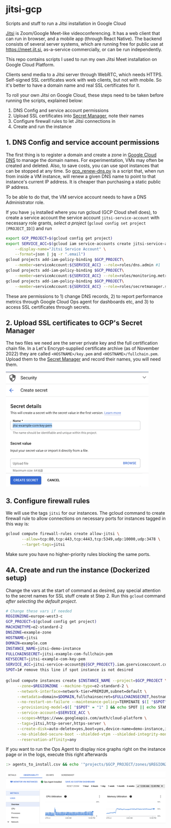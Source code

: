 # jitsi-gcp
Scripts and stuff to run a Jitsi installation in Google Cloud

[Jitsi](https://github.com/jitsi/) is Zoom/Google Meet-like videoconferencing.
It has a web client that can run in browser, and a mobile app (through React
Native). The backend consists of several server systems, which are running
free for public use at https://meet.jit.si, as-a-service commercially, or can
be run independently.

This repo contains scripts I used to run my own Jitsi Meet installation on
Google Cloud Platform.

Clients send media to a Jitsi server through WebRTC, which needs HTTPS.
Self-signed SSL certificates work with web clients, but not with mobile. So
it's better to have a domain name and real SSL certificates for it. 

To roll your own Jitsi on Google Cloud, these steps need to be taken before
running the scripts, explained below:

1. DNS Config and service account permissions
2. Upload SSL certificates into [Secret Manager](https://console.cloud.google.com/security/secret-manager), note their names
3. Configure firewall rules to let Jitsi connections in
4. Create and run the instance

## 1. DNS Config and service account permissions

The first thing is to register a domain and create a zone in [Google Cloud
DNS](https://console.cloud.google.com/net-services/dns/zones) to manage the
domain names. For experimentation, VMs may often be created and deleted.
Also, to save costs, you can use spot instances that can be stopped at any
time. So [gcp_renew-dns.py](./gcp_renew-dns.py) is a script that, when run
from inside a VM instance, will renew a given DNS name to point to that
instance's current IP address. It is cheaper than purchasing a static public
IP address. 

To be able to do that, the VM service account needs to have a DNS Administrator role. 

If you have `jq` installed where you run gcloud (GCP Cloud shell does), to
create a service account the service account `jitsi-service-account` with
necessary role grants, _select a project_ (`gcloud config set project
[PROJECT_ID]`) and run 

```bash
export GCP_PROJECT=$(gcloud config get project)
export SERVICE_ACC=$(gcloud iam service-accounts create jitsi-service-account \
    --display-name="Jitsi Service Account" \
    --format=json | jq -r ".email")
gcloud projects add-iam-policy-binding $GCP_PROJECT\
    --member=serviceAccount:${SERVICE_ACC} --role=roles/dns.admin #1
gcloud projects add-iam-policy-binding $GCP_PROJECT\
    --member=serviceAccount:${SERVICE_ACC} --role=roles/monitoring.metricWriter #2
gcloud projects add-iam-policy-binding $GCP_PROJECT\
    --member=serviceAccount:${SERVICE_ACC} --role=roles/secretmanager.secretAccessor #3
```

These are permissions to 1) change DNS records, 2) to report performance
metrics through Google Cloud Ops agent for dashboards etc, and 3) to access
SSL certificates through secrets.


## 2. Upload SSL certificates to GCP's Secret Manager

The two files we need are the server private key and the full certification
chain file. In a Let's Encrypt-supplied certificate archive (as of November
2022) they are called `<HOSTNAME>/key.pem` and `<HOSTNAME>/fullchain.pem`.
Upload them to the [Secret Manager](https://console.cloud.google.com/security/secret-manager) and 
record their names, you will need them.

![Secret Manager](./pics/secret-manager.png)


## 3. Configure firewall rules

We will use the tags `jitsi` for our instances. The gcloud command to create
firewall rule to allow connections on necessary ports for instances tagged 
in this way is:

```bash
gcloud compute firewall-rules create allow-jitsi \
       --allow=tcp:80,tcp:443,tcp:4443,tcp:5349,udp:10000,udp:3478 \
       --target-tags=jitsi
```

Make sure you have no higher-priority rules blocking the same ports.


## 4A. Create and run the instance (Dockerized setup)

Change the vars at the start of command as desired, pay special attention to
the secret names for SSL stuff create st Step 2. Run this `gcloud` command 
_after selecting the default project_.

```bash
# Change these vars if needed 
REGIONZONE=europe-west3-c
GCP_PROJECT=$(gcloud config get project)
MACHINETYPE=e2-standard-2
DNSZONE=example-zone
HOSTNAME=jitsi
DOMAIN=example.com
INSTANCE_NAME=jitsi-demo-instance
FULLCHAINSECRET=jitsi-example-com-fullchain-pem
KEYSECRET=jitsi-example-com-key-pem
SERVICE_ACC=jitsi-service-account@${GCP_PROJECT}.iam.gserviceaccount.com
SPOT=1# remove this line if spot instance is not desired

gcloud compute instances create $INSTANCE_NAME --project=$GCP_PROJECT \
     --zone=$REGIONZONE --machine-type=e2-standard-2 \
     --network-interface=network-tier=PREMIUM,subnet=default \
     --metadata=domain=$DOMAIN,fullchainsecret=$FULLCHAINSECRET,hostname=$HOSTNAME,keysecret=$KEYSECRET,zone=$DNSZONE,startup-script=\#\!/bin/bash$'\n'sudo\ apt-get\ update$'\n'sudo\ apt-get\ install\ -y\ git$'\n'cd\ /tmp$'\n'git\ clone\ https://github.com/saaska/jitsi-gcp$'\n'cd\ jitsi-gcp$'\n'bash\ setup-jitsi-instance.sh \
     --no-restart-on-failure --maintenance-policy=TERMINATE $([ "$SPOT" = "1" ] && echo --preemptible || echo "") \
     --provisioning-model=$([ "$SPOT" = "1" ] && echo SPOT || echo STANDARD) --instance-termination-action=STOP \
     --service-account=$SERVICE_ACC \
     --scopes=https://www.googleapis.com/auth/cloud-platform \
     --tags=jitsi,http-server,https-server \
     --create-disk=auto-delete=yes,boot=yes,device-name=demo-instance,image=projects/debian-cloud/global/images/debian-11-bullseye-v20221102,mode=rw,size=10,type=projects/jitsi-demos/zones/$REGIONZONE/diskTypes/pd-balanced \
     --no-shielded-secure-boot --shielded-vtpm --shielded-integrity-monitoring \
     --reservation-affinity=any
```

If you want to run the Ops Agent to display nice graphs right on the instance
page or in the logs, execute this right afterwards

```bash
:> agents_to_install.csv && echo '"projects/$GCP_PROJECT/zones/$REGIONZONE/instances/$INSTANCE_NAME","[{""type"":""ops-agent""}]"' >> agents_to_install.csv && curl -sSO https://dl.google.com/cloudagents/mass-provision-google-cloud-ops-agents.py && python3 mass-provision-google-cloud-ops-agents.py --file agents_to_install.csv
```

![Compute > Instances > Instance details > Observability](./pics/instance-observability.png)
